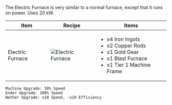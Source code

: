 The Electric Furnace is very similar to a normal furnace, except that it runs on power. Uses 20 kW.

| Item | Recipe | Items |
|------|--------|-------|
| Electric Furnace | ![Electric Furnace](https://cdn.discordapp.com/attachments/739536694398812230/879405994474618920/electric_furnace.png) | <ul><li>x4 Iron Ingots</li><li>x2 Copper Rods</li><li>x1 Gold Gear</li><li>x1 Blast Furnace</li><li>x1 Tier 1 Machine Frame</li></ul> |

```
Machine Upgrade: 50% Speed
Ender Upgrade: 100% Speed
Nether Upgrade: x10 Speed, -x10 Efficiency 
```
